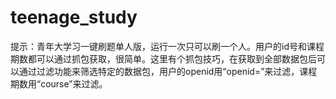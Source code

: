 # teenage_study
提示：青年大学习一键刷题单人版，运行一次只可以刷一个人。用户的id号和课程期数都可以通过抓包获取，很简单。这里有个抓包技巧，在获取到全部数据包后可以通过过滤功能来筛选特定的数据包，用户的openid用“openid=”来过滤，课程期数用“course”来过滤。
